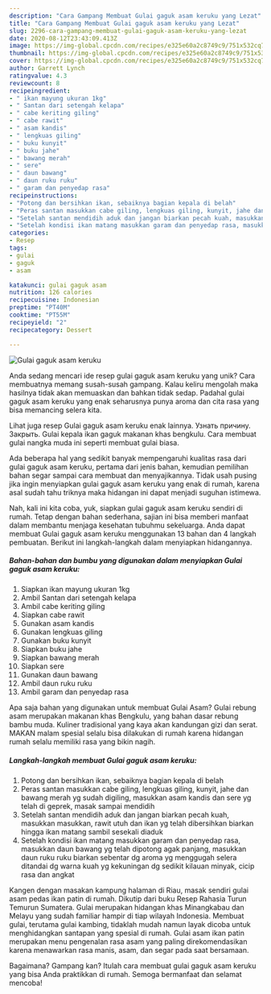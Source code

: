 ```yaml
---
description: "Cara Gampang Membuat Gulai gaguk asam keruku yang Lezat"
title: "Cara Gampang Membuat Gulai gaguk asam keruku yang Lezat"
slug: 2296-cara-gampang-membuat-gulai-gaguk-asam-keruku-yang-lezat
date: 2020-08-12T23:43:09.413Z
image: https://img-global.cpcdn.com/recipes/e325e60a2c8749c9/751x532cq70/gulai-gaguk-asam-keruku-foto-resep-utama.jpg
thumbnail: https://img-global.cpcdn.com/recipes/e325e60a2c8749c9/751x532cq70/gulai-gaguk-asam-keruku-foto-resep-utama.jpg
cover: https://img-global.cpcdn.com/recipes/e325e60a2c8749c9/751x532cq70/gulai-gaguk-asam-keruku-foto-resep-utama.jpg
author: Garrett Lynch
ratingvalue: 4.3
reviewcount: 8
recipeingredient:
- " ikan mayung ukuran 1kg"
- " Santan dari setengah kelapa"
- " cabe keriting giling"
- " cabe rawit"
- " asam kandis"
- " lengkuas giling"
- " buku kunyit"
- " buku jahe"
- " bawang merah"
- " sere"
- " daun bawang"
- " daun ruku ruku"
- " garam dan penyedap rasa"
recipeinstructions:
- "Potong dan bersihkan ikan, sebaiknya bagian kepala di belah"
- "Peras santan masukkan cabe giling, lengkuas giling, kunyit, jahe dan bawang merah yg sudah digiling, masukkan asam kandis dan sere yg telah di geprek, masak sampai mendidih"
- "Setelah santan mendidih aduk dan jangan biarkan pecah kuah, masukkan masukkan, rawit utuh dan ikan yg telah dibersihkan biarkan hingga ikan matang sambil sesekali diaduk"
- "Setelah kondisi ikan matang masukkan garam dan penyedap rasa, masukkan daun bawang yg telah dipotong agak panjang, masukkan daun ruku ruku biarkan sebentar dg aroma yg menggugah selera ditandai dg warna kuah yg kekuningan dg sedikit kilauan minyak, cicip rasa dan angkat"
categories:
- Resep
tags:
- gulai
- gaguk
- asam

katakunci: gulai gaguk asam 
nutrition: 126 calories
recipecuisine: Indonesian
preptime: "PT40M"
cooktime: "PT55M"
recipeyield: "2"
recipecategory: Dessert

---
```



![Gulai gaguk asam keruku](https://img-global.cpcdn.com/recipes/e325e60a2c8749c9/751x532cq70/gulai-gaguk-asam-keruku-foto-resep-utama.jpg)

Anda sedang mencari ide resep gulai gaguk asam keruku yang unik? Cara membuatnya memang susah-susah gampang. Kalau keliru mengolah maka hasilnya tidak akan memuaskan dan bahkan tidak sedap. Padahal gulai gaguk asam keruku yang enak seharusnya punya aroma dan cita rasa yang bisa memancing selera kita.

Lihat juga resep Gulai gaguk asam keruku enak lainnya. Узнать причину. Закрыть. Gulai kepala ikan gaguk makanan khas bengkulu. Cara membuat gulai nangka muda ini seperti membuat gulai biasa.

Ada beberapa hal yang sedikit banyak mempengaruhi kualitas rasa dari gulai gaguk asam keruku, pertama dari jenis bahan, kemudian pemilihan bahan segar sampai cara membuat dan menyajikannya. Tidak usah pusing jika ingin menyiapkan gulai gaguk asam keruku yang enak di rumah, karena asal sudah tahu triknya maka hidangan ini dapat menjadi suguhan istimewa.


Nah, kali ini kita coba, yuk, siapkan gulai gaguk asam keruku sendiri di rumah. Tetap dengan bahan sederhana, sajian ini bisa memberi manfaat dalam membantu menjaga kesehatan tubuhmu sekeluarga. Anda dapat membuat Gulai gaguk asam keruku menggunakan 13 bahan dan 4 langkah pembuatan. Berikut ini langkah-langkah dalam menyiapkan hidangannya.

<!--inarticleads1-->

##### Bahan-bahan dan bumbu yang digunakan dalam menyiapkan Gulai gaguk asam keruku:

1. Siapkan  ikan mayung ukuran 1kg
1. Ambil  Santan dari setengah kelapa
1. Ambil  cabe keriting giling
1. Siapkan  cabe rawit
1. Gunakan  asam kandis
1. Gunakan  lengkuas giling
1. Gunakan  buku kunyit
1. Siapkan  buku jahe
1. Siapkan  bawang merah
1. Siapkan  sere
1. Gunakan  daun bawang
1. Ambil  daun ruku ruku
1. Ambil  garam dan penyedap rasa


Apa saja bahan yang digunakan untuk membuat Gulai Asam? Gulai rebung asam merupakan makanan khas Bengkulu, yang bahan dasar rebung bambu muda. Kuliner tradisional yang kaya akan kandungan gizi dan serat. MAKAN malam spesial selalu bisa dilakukan di rumah karena hidangan rumah selalu memiliki rasa yang bikin nagih. 

<!--inarticleads2-->

##### Langkah-langkah membuat Gulai gaguk asam keruku:

1. Potong dan bersihkan ikan, sebaiknya bagian kepala di belah
1. Peras santan masukkan cabe giling, lengkuas giling, kunyit, jahe dan bawang merah yg sudah digiling, masukkan asam kandis dan sere yg telah di geprek, masak sampai mendidih
1. Setelah santan mendidih aduk dan jangan biarkan pecah kuah, masukkan masukkan, rawit utuh dan ikan yg telah dibersihkan biarkan hingga ikan matang sambil sesekali diaduk
1. Setelah kondisi ikan matang masukkan garam dan penyedap rasa, masukkan daun bawang yg telah dipotong agak panjang, masukkan daun ruku ruku biarkan sebentar dg aroma yg menggugah selera ditandai dg warna kuah yg kekuningan dg sedikit kilauan minyak, cicip rasa dan angkat


Kangen dengan masakan kampung halaman di Riau, masak sendiri gulai asam pedas ikan patin di rumah. Dikutip dari buku Resep Rahasia Turun Temurun Sumatera. Gulai merupakan hidangan khas Minangkabau dan Melayu yang sudah familiar hampir di tiap wilayah Indonesia. Membuat gulai, terutama gulai kambing, tidaklah mudah namun layak dicoba untuk menghidangkan santapan yang spesial di rumah. Gulai asam ikan patin merupakan menu pengenalan rasa asam yang paling direkomendasikan karena menawarkan rasa manis, asam, dan segar pada saat bersamaan. 

Bagaimana? Gampang kan? Itulah cara membuat gulai gaguk asam keruku yang bisa Anda praktikkan di rumah. Semoga bermanfaat dan selamat mencoba!
